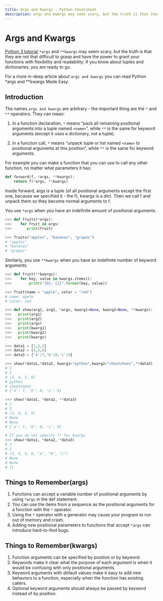 ```yaml
---
title: Args and Kwargs - Python Cheatsheet
description: args and kwargs may seem scary, but the truth is that they are not that difficult to grasp and have the power to grant your functions with flexibility and readability
---
```


# Args and Kwargs

<base-disclaimer>
  <base-disclaimer-title>
    <a href="https://docs.python.org/3/tutorial/index.html">Python 3 tutorial</a>
  </base-disclaimer-title>
  <base-disclaimer-content>
    <code>*args</code> and <code>**kwargs</code> may seem scary, but the truth is that they are not that difficult to grasp and have the power to grant your functions with flexibility and readability. If you know about tuples and dictionaries, you are ready to go.
  </base-disclaimer-content>
</base-disclaimer>

For a more in-deep article about `args and kwargs` you can read <router-link to="/blog/python-easy-args-kwargs">Python \*args and \*\*kwargs Made Easy</router-link>.

## Introduction

The names `args and kwargs` are arbitrary - the important thing are the `*` and `**` operators. They can mean:

1. In a function declaration, `*` means “pack all remaining positional arguments into a tuple named `<name>`”, while `**` is the same for keyword arguments (except it uses a dictionary, not a tuple).

2. In a function call, `*` means “unpack tuple or list named `<name>` to positional arguments at this position”, while `**` is the same for keyword arguments.

For example you can make a function that you can use to call any other function, no matter what parameters it has:

```python
def forward(f, *args, **kwargs):
    return f(*args, **kwargs)
```

Inside forward, args is a tuple (of all positional arguments except the first one, because we specified it - the f), kwargs is a dict. Then we call f and unpack them so they become normal arguments to f.

You use `*args` when you have an indefinite amount of positional arguments.

```python
>>> def fruits(*args):
>>>    for fruit in args:
>>>       print(fruit)

>>> fruits("apples", "bananas", "grapes")
# "apples"
# "bananas"
# "grapes"
```

Similarly, you use `**kwargs` when you have an indefinite number of keyword arguments.

```python
>>> def fruit(**kwargs):
>>>    for key, value in kwargs.items():
>>>        print("{0}: {1}".format(key, value))

>>> fruit(name = "apple", color = "red")
# name: apple
# color: red
```

```python
>>> def show(arg1, arg2, *args, kwarg1=None, kwarg2=None, **kwargs):
>>>   print(arg1)
>>>   print(arg2)
>>>   print(args)
>>>   print(kwarg1)
>>>   print(kwarg2)
>>>   print(kwargs)

>>> data1 = [1,2,3]
>>> data2 = [4,5,6]
>>> data3 = {'a':7,'b':8,'c':9}

>>> show(*data1,*data2, kwarg1="python",kwarg2="cheatsheet",**data3)
# 1
# 2
# (3, 4, 5, 6)
# python
# cheatsheet
# {'a': 7, 'b': 8, 'c': 9}

>>> show(*data1, *data2, **data3)
# 1
# 2
# (3, 4, 5, 6)
# None
# None
# {'a': 7, 'b': 8, 'c': 9}

# If you do not specify ** for kwargs
>>> show(*data1, *data2, *data3)
# 1
# 2
# (3, 4, 5, 6, "a", "b", "c")
# None
# None
# {}
```

## Things to Remember(args)

1. Functions can accept a variable number of positional arguments by using `*args` in the def statement.
2. You can use the items from a sequence as the positional arguments for a function with the `*` operator.
3. Using the `*` operator with a generator may cause your program to run out of memory and crash.
4. Adding new positional parameters to functions that accept `*args` can introduce hard-to-find bugs.

## Things to Remember(kwargs)

1. Function arguments can be specified by position or by keyword.
2. Keywords make it clear what the purpose of each argument is when it would be confusing with only positional arguments.
3. Keyword arguments with default values make it easy to add new behaviors to a function, especially when the function has existing callers.
4. Optional keyword arguments should always be passed by keyword instead of by position.
